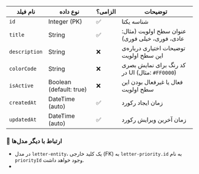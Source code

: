 
|نام فیلد|نوع داده|الزامی؟|توضیحات|
|---|---|---|---|
|`id`|Integer (PK)|✅|شناسه یکتا|
|`title`|String|✅|عنوان سطح اولویت (مثال: عادی، فوری، خیلی فوری)|
|`description`|String|❌|توضیحات اختیاری درباره‌ی این سطح اولویت|
|`colorCode`|String|❌|کد رنگ برای نمایش بصری در UI (مثال: `#FF0000`)|
|`isActive`|Boolean (default: true)|❌|فعال یا غیرفعال بودن این سطح اولویت|
|`createdAt`|DateTime (auto)|✅|زمان ایجاد رکورد|
|`updatedAt`|DateTime (auto)|✅|زمان آخرین ویرایش رکورد|




### 🔗 ارتباط با دیگر مدل‌ها

- در مدل `letter-entity`، یک کلید خارجی (FK) به `letter-priority.id` به نام `priorityId` وجود خواهد داشت.
- 